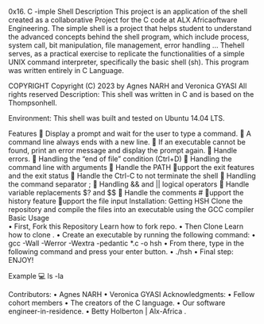 0x16. C -imple Shell
Description
This project is an application of the shell created as a collaborative Project for the C code at ALX Africaoftware Engineering. The simple shell is a project that helps student to understand the advanced concepts behind the shell program, which include process, system call, bit manipulation, file management, error handling ...
Thehell serves, as a practical exercise to replicate the functionalities of a simple UNIX command interpreter, specifically the basic shell (sh). This program was written entirely in C Language.

COPYRIGHT
Copyright (C) 2023 by Agnes NARH and Veronica GYASI
All rights reserved
Description:
This shell was written in C and is based on the Thompsonhell.

Environment:
This shell was built and tested on Ubuntu 14.04 LTS.

Features
	Display a prompt and wait for the user to type a command.
	 A command line always ends with a new line.
	If an executable cannot be found, print an error message and display the prompt again.
	Handle errors.
	Handling the “end of file” condition (Ctrl+D)
	Handling the command line with arguments
	Handle the PATH
upport the exit features and the exit status
	Handle the Ctrl-C to not terminate the shell
	Handling the command separator ;
	Handling && and || logical operators
	Handle variable replacements $? and $$
	Handle the comments #
upport the history feature
upport the file input
Installation: Getting HSH
Clone the repository and compile the files into an executable using the GCC compiler
Basic Usage  
•	First, Fork this Repository Learn how to fork repo.
•	Then Clone Learn how to clone .
•	Create an executable by running the following command:
•	gcc -Wall -Werror -Wextra -pedantic *.c -o hsh
•	From there, type in the following command and press your enter button.
•	./hsh
•	Final step: ENJOY!

Example 💻
ls -la 
 
Contributors:
•	Agnes NARH
•	Veronica GYASI
Acknowledgments:
•	Fellow cohort members
•	The creators of the C language.
•	Our software engineer-in-residence.
•	Betty Holberton | Alx-Africa .
 


